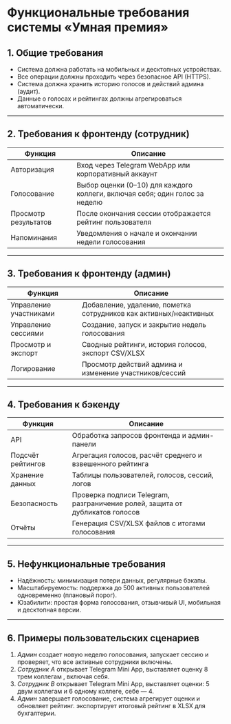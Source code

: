 # Функциональные требования системы «Умная премия»

## 1. Общие требования
- Система должна работать на мобильных и десктопных устройствах.
- Все операции должны проходить через безопасное API (HTTPS).
- Система должна хранить историю голосов и действий админа (аудит).
- Данные о голосах и рейтингах должны агрегироваться автоматически.

---

## 2. Требования к фронтенду (сотрудник)
|      Функция         |                                Описание                                     |
|----------------------|-----------------------------------------------------------------------------|
| Авторизация          | Вход через Telegram WebApp или корпоративный аккаунт                        |
| Голосование          | Выбор оценки (0–10) для каждого коллеги, включая себя; один голос за неделю |
| Просмотр результатов | После окончания сессии отображается рейтинг пользователя                    |
| Напоминания          | Уведомления о начале и окончании недели голосования                         |

---

## 3. Требования к фронтенду (админ)
|          Функция       |                            Описание                               |
|------------------------|-------------------------------------------------------------------|
| Управление участниками | Добавление, удаление, пометка сотрудников как активных/неактивных |
| Управление сессиями    | Создание, запуск и закрытие недель голосования                    |
| Просмотр и экспорт     | Сводные рейтинги, история голосов, экспорт CSV/XLSX               |
| Логирование            | Просмотр действий админа и изменение участников/сессий            |

---

## 4. Требования к бэкенду
| Функция           |                                Описание                                      |
|-------------------|------------------------------------------------------------------------------|
| API               | Обработка запросов фронтенда и админ-панели                                  |
| Подсчёт рейтингов | Агрегация голосов, расчёт среднего и взвешенного рейтинга                    |
| Хранение данных   | Таблицы пользователей, голосов, сессий, логов                                |
| Безопасность      | Проверка подписи Telegram, разграничение ролей, защита от дубликатов голосов |
| Отчёты            | Генерация CSV/XLSX файлов с итогами голосования                              |

---

## 5. Нефункциональные требования
- Надёжность: минимизация потери данных, регулярные бэкапы.
- Масштабируемость: поддержка до 500 активных пользователей одновременно (плановый порог).
- Юзабилити: простая форма голосования, отзывчивый UI, мобильная и десктопная версии.

---

## 6. Примеры пользовательских сценариев
1. *Админ* создает новую неделю голосования, запускает сессию и проверяет, что все активные сотрудники включены.
2. *Сотрудник A* открывает Telegram Mini App, выставляет оценку 8 трем коллегам , включая себя.
3. *Сотрудник B* открывает Telegram Mini App, выставляет оценки: 5 двум коллегам и 6 одному коллеге, себе — 4.
4. *Админ* завершает голосование, система агрегирует оценки и обновляет рейтинг. экспортирует итоговый рейтинг в XLSX для бухгалтерии.
